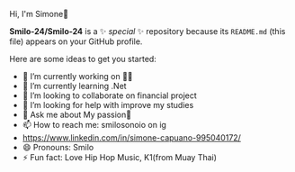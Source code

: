 Hi, I'm Simone👋


**Smilo-24/Smilo-24** is a ✨ _special_ ✨ repository because its `README.md` (this file) appears on your GitHub profile.

Here are some ideas to get you started:

- 🔭 I’m currently working on 👨‍💻
- 🌱 I’m currently learning .Net
- 👯 I’m looking to collaborate on financial project 
- 🤔 I’m looking for help with improve my studies
- 💬 Ask me about My passion🥊
- 📫 How to reach me: smilosonoio on ig
- https://www.linkedin.com/in/simone-capuano-995040172/
- 😄 Pronouns: Smilo
- ⚡ Fun fact: Love Hip Hop Music, K1(from Muay Thai)

